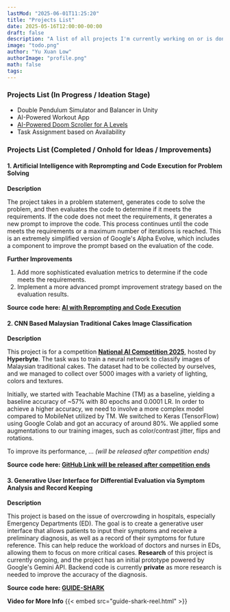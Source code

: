 ```yaml
---
lastMod: "2025-06-01T11:25:20"
title: "Projects List"
date: 2025-05-16T12:00:00-00:00
draft: false
description: "A list of all projects I'm currently working on or is done."
image: "todo.png"
author: "Yu Xuan Low"
authorImage: "profile.png"
math: false
tags: 
---
```


### Projects List (In Progress / Ideation Stage)
- Double Pendulum Simulator and Balancer in Unity
- AI-Powered Workout App
- [AI-Powered Doom Scroller for A Levels](/blog/a-level-doom-scroller/)
- Task Assignment based on Availability

<div class="py-4">
</div>

### Projects List (Completed / Onhold for Ideas / Improvements)
#### 1. Artificial Intelligence with Reprompting and Code Execution for Problem Solving

**Description**

The project takes in a problem statement, generates code to solve the problem, and then evaluates the code to determine if it meets the requirements. If the code does not meet the requirements, it generates a new prompt to improve the code. This process continues until the code meets the requirements or a maximum number of iterations is reached. This is an extremely simplified version of Google's Alpha Evolve, which includes a component to improve the prompt based on the evaluation of the code. 

**Further Improvements**
1. Add more sophisticated evaluation metrics to determine if the code meets the requirements.
2. Implement a more advanced prompt improvement strategy based on the evaluation results.

**Source code here: [AI with Reprompting and Code Execution](https://github.com/yxlow07/code-reprompter)**

#### 2. CNN Based Malaysian Traditional Cakes Image Classification

**Description**

This project is for a competition [**National AI Competition 2025**](https://hyperbyte.ai/naic/), hosted by **Hyperbyte**. The task was to train a neural network to classify images of Malaysian traditional cakes. The dataset had to be collected by ourselves, and we managed to collect over 5000 images with a variety of lighting, colors and textures. 

Initially, we started with Teachable Machine (TM) as a baseline, yielding a baseline accuracy of ~57% with 80 epochs and 0.0001 LR. In order to achieve a higher accuracy, we need to involve a more complex model compared to MobileNet utilized by TM. We switched to Keras (TensorFlow) using Google Colab and got an accuracy of around 80%. We applied some augmentations to our training images, such as color/contrast jitter, flips and rotations. 

To improve its performance, ... *(will be released after competition ends)*

**Source code here: [GitHub Link will be released after competition ends](https://example.com)**

#### 3. Generative User Interface for Differential Evaluation via Symptom Analysis and Record Keeping

**Description**

This project is based on the issue of overcrowding in hospitals, especially Emergency Departments (ED). The goal is to create a generative user interface that allows patients to input their symptoms and receive a preliminary diagnosis, as well as a record of their symptoms for future reference. This can help reduce the workload of doctors and nurses in EDs, allowing them to focus on more critical cases. **Research** of this project is currently ongoing, and the project has an initial prototype powered by Google's Gemini API. Backend code is currently **private** as more research is needed to improve the accuracy of the diagnosis.

**Source code here: [GUIDE-SHARK](https://github.com/yxlow07/guide-shark-frontend)**

**Video for More Info**
{{< embed src="guide-shark-reel.html" >}}